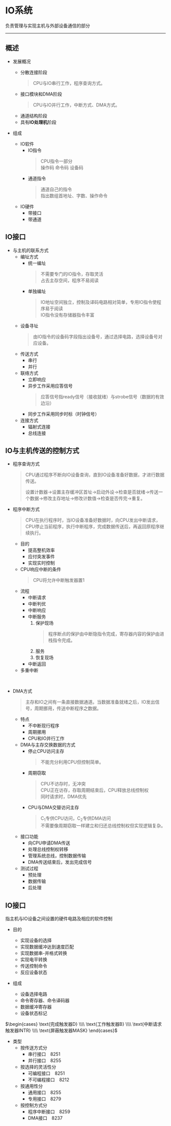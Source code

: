 # IO系统

负责管理与实现主机与外部设备通信的部分

***

## 概述

* 发展概况
  * 分散连接阶段
    > CPU与IO串行工作，程序查询方式。
  * 接口模块和DMA阶段
    > CPU与IO并行工作，中断方式、DMA方式。
  * 通道结构阶段
  * 具有**IO处理机**阶段

* 组成
  * IO软件
    * IO指令
      > CPU指令一部分<br>操作码 命令码 设备码
    * 通道指令
      > 通道自己的指令<br>指出数组首地址、字数、操作命令
  * IO硬件
    * 带接口
    * 带通道

## IO接口

* 与主机的联系方式
  * 编址方式
    * 统一编址
      > 不需要专门的IO指令，存取灵活<br>占去主存空间，程序不易阅读
    * 单独编址
      > IO地址空间独立，控制及译码电路相对简单，专用IO指令使程序易于阅读<br>IO指令没有存储器指令丰富
  * 设备寻址
    > 由IO指令的设备码字段指出设备号，通过选择电路，选择设备号对应设备。
  * 传送方式
    * 串行
    * 并行
  * 联络方式
    * 立即响应
    * 异步工作采用应答信号
      > 应答信号指ready信号（接收就绪）与strobe信号（数据的有效边沿）
    * 同步工作采用同步时标（时钟信号）
  * 连接方式
    * 辐射式连接
    * 总线连接

## IO与主机传送的控制方式

* 程序查询方式
  > CPU通过程序不断向IO设备查询，直到IO设备准备好数据，才进行数据传送。
  >
  > 设置计数器->设置主存缓冲区首址->启动外设->检查是否就绪->传送一个数据->修改主存地址->修改计数值->检查是否传完->重复。

* 程序中断方式
  > CPU在执行程序时，当IO设备准备好数据时，向CPU发出中断请求，CPU停止当前程序，执行中断程序，完成数据传送后，再返回原程序继续执行。
  * 目的
    * 提高整机效率
    * 应付突发事件
    * 实现实时控制
  * CPU响应中断的条件
    > CPU将允许中断触发器置1
  * 流程
    * 中断请求
    * 中断判优
    * 中断响应
    * 中断服务
      1. 保护现场
         > 程序断点的保护由中断隐指令完成，寄存器内容的保护由进栈指令完成。 
      2.  服务
      3.  恢复现场
    * 中断返回
  * 多重中断

<br>

* DMA方式
  > 主存和IO之间有一条直接数据通道。当数据准备就绪之后，IO发出信号，周期挪用，传送中断程序之数据。
  * 特点
    * 不中断现行程序
    * 周期挪用
    * CPU和IO并行工作
  * DMA与主存交换数据的方式
    * 停止CPU访问主存
      > 不能充分利用CPU但控制简单。
    * 周期窃取
      > CPU不访存时，无冲突<br>CPU正在访存，存取周期结束后，CPU释放总线控制权<br>同时请求时，DMA优先
    * CPU与DMA交替访问主存
      > C<sub>1</sub>专供CPU访问，C<sub>2</sub>专供DMA访问<br>不需要像周期窃取一样建立和归还总线控制权但实现逻辑复杂。
  * 接口功能
    * 向CPU申请DMA传送
    * 处理总线控制权转移
    * 管理系统总线，控制数据传输
    * DMA传送结束后，发出完成信号
  * 测试过程
    * 预处理
    * 数据传输
    * 后处理

## IO接口

指主机与IO设备之间设置的硬件电路及相应的软件控制

* 目的
  * 实现设备的选择
  * 实现数据缓冲达到速度匹配
  * 实现数据串-并格式转换
  * 实现电平转换
  * 传送控制命令
  * 反应设备状态

* 组成
  * 设备选择电路
  * 命令寄存器、命令译码器
  * 数据缓冲寄存器
  * 设备状态标记

$\begin{cases}
    \text{完成触发器D} 
    \\\\
    \text{工作触发器B}
    \\\\
    \text{中断请求触发器INTR}
    \\\\
    \text{屏蔽触发器MASK}
    \end{cases}$

* 类型
  * 按传送方式分
    * 串行接口&emsp;8251
    * 并行接口&emsp;8255
  * 按选择的灵活性分
    * 可编程接口&emsp;8251
    * 不可编程接口&emsp;8212
  * 按通用性分
    * 通用接口&emsp;8255
    * 专用接口&emsp;8279
  * 按控制方式分
    * 程序中断接口&emsp;8259
    * DMA接口&emsp;8237